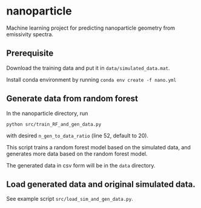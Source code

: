 # nanoparticle
Machine learning project for predicting nanoparticle geometry from emissivity spectra.

## Prerequisite
Download the training data and put it in `data/simulated_data.mat`.

Install conda environment by running
`conda env create -f nano.yml`

## Generate data from random forest
In the nanoparticle directory, run

`python src/train_RF_and_gen_data.py`

with desired `n_gen_to_data_ratio` (line 52, default to 20).

This script trains a random forest model based on the simulated data, and
generates more data based on the random forest model.

The generated data in csv form will be in the `data` directory.

## Load generated data and original simulated data.
See example script `src/load_sim_and_gen_data.py`.
